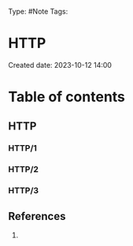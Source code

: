 Type: #Note
Tags: 
# HTTP
Created date: 2023-10-12 14:00

# Table of contents

## HTTP


### HTTP/1

### HTTP/2

### HTTP/3






## References
1. 